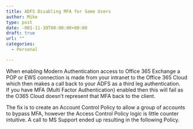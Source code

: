 ```yaml
---
title: ADFS Disabling MFA for Some Users
author: Mike
type: post
date: -001-11-30T00:00:00+00:00
draft: true
url: ""
categories:
  - Personal

---
```

<p class="has-drop-cap">
  When enabling Modern Authentication access to Office 365 Exchange a POP or EWS connection is made from your intranet to the Office 365 Cloud which then makes a call back to your ADFS as a third leg authentication.<br />If you have MFA (Multi Factor Authentication) enabled then this will fail as the O365 Cloud doesn&#8217;t represent that MFA back to the client.
</p>

The fix is to create an Account Control Policy to allow a group of accounts to bypass MFA, however the Access Control Policy logic is little counter intuitive. A call to MS Support ended up resulting in the following Policy.